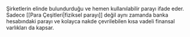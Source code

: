 Şirketlerin elinde bulundurduğu ve hemen kullanılabilir parayı ifade eder. Sadece [[Para Çeşitleri|fiziksel parayı]] değil aynı zamanda banka hesabındaki parayı ve kolayca nakde çevrilebilen kısa vadeli finansal varlıkları da kapsar.